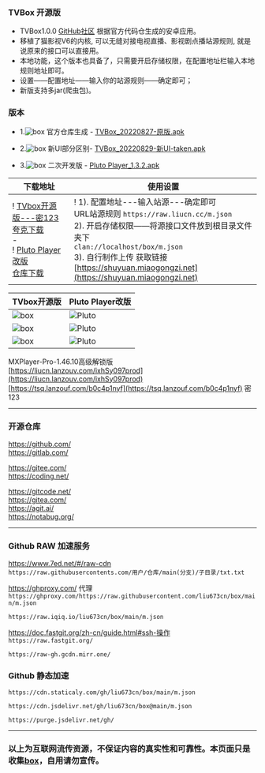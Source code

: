 ### TVBox 开源版
- TVBox1.0.0  [GitHub社区](https://github.com/CatVodTVOfficial/TVBoxOSC) 根据官方代码仓生成的安卓应用。  
- 移植了猫影视V6的内核, 可以无缝对接电视直播、影视剧点播站源规则, 就是说原来的接口可以直接用。  
- 本地功能，这个版本也具备了，只需要开启存储权限，在配置地址栏输入本地规则地址即可。  
- 设置——配置地址——输入你的站源规则——确定即可；  
- 新版支持多jar(爬虫包)。

### 版本
- 1.![box](https://raw.iqiq.io/liu673cn/box/main/sub/img/ico01.jpg) 官方仓库生成 - [TVBox_20220827-原版.apk](https://liucn.lanzouv.com/iEg2Q0am6t9c)

- 2.![box](https://raw.iqiq.io/liu673cn/box/main/sub/img/ico02.jpg) 新UI部分区别- [TVBox_20220829-新UI-taken.apk](https://liucn.lanzouv.com/iuQVo0am6tha)

- 3.![box](https://raw.iqiq.io/liu673cn/box/main/sub/img/ico03.jpg) 二次开发版 - [Pluto Player_1.3.2.apk](https://liucn.lanzouv.com/iMSBV0am6t7a)


下载地址 | 使用设置 
---------|---------
! [TVbox开源版---密123](https://tsq.lanzouf.com/b0c4nr91c#123)<br />[夸克下载](https://pan.quark.cn/s/4990bab723a1)<br />-<br />! [Pluto Player改版](https://pan.quark.cn/s/d5d888f3e25d)<br />[仓库下载](https://github.com/pluto-player/updates) |! 1). 配置地址---输入站源---确定即可<br /> URL站源规则 `https://raw.liucn.cc/m.json` <br /> 2). 开启存储权限——将源接口文件放到根目录文件夹下<br /> `clan://localhost/box/m.json`<br /> 3). 自行制作上传 获取链接<br /> [https://shuyuan.miaogongzi.net](https://shuyuan.miaogongzi.net)   


TVbox开源版 |Pluto Player改版
---------|---------
![box](https://raw.iqiq.io/liu673cn/box/main/sub/img/box01.jpg) | ![Pluto](https://raw.iqiq.io/liu673cn/box/main/sub/img/Pluto01.jpg)
![box](https://raw.iqiq.io/liu673cn/box/main/sub/img/box02.jpg) | ![Pluto](https://raw.iqiq.io/liu673cn/box/main/sub/img/Pluto02.jpg)
![box](https://raw.iqiq.io/liu673cn/box/main/sub/img/box03.jpg) | ![Pluto](https://raw.iqiq.io/liu673cn/box/main/sub/img/Pluto03.jpg)

MXPlayer-Pro-1.46.10高级解锁版   
[https://liucn.lanzouv.com/ixhSy097prod](https://liucn.lanzouv.com/ixhSy097prod)  
[https://tsq.lanzouf.com/b0c4p1nyf](https://tsq.lanzouf.com/b0c4p1nyf) 密 123   

------
### 开源仓库
https://github.com/  
https://gitlab.com/  

https://gitee.com/  
https://coding.net/  

https://gitcode.net/  
https://gitea.com/  
https://agit.ai/  
https://notabug.org/  

------
### Github RAW 加速服务
https://www.7ed.net/#/raw-cdn  
`https://raw.githubusercontents.com/用户/仓库/main(分支)/子目录/txt.txt`

https://ghproxy.com/  代理  
`https://ghproxy.com/https://raw.githubusercontent.com/liu673cn/box/main/m.json`

`https://raw.iqiq.io/liu673cn/box/main/m.json`

https://doc.fastgit.org/zh-cn/guide.html#ssh-操作  
`https://raw.fastgit.org/`

`https://raw-gh.gcdn.mirr.one/`

### Github 静态加速  
`https://cdn.staticaly.com/gh/liu673cn/box/main/m.json`  

`https://cdn.jsdelivr.net/gh/liu673cn/box@main/m.json`  

`https://purge.jsdelivr.net/gh/`  

------
### 以上为互联网流传资源，不保证内容的真实性和可靠性。本页面只是收集[box](https://docs.qq.com/sheet/DWnVsZU5uSkhBSHlv?tab=BB08J2)，自用请勿宣传。

